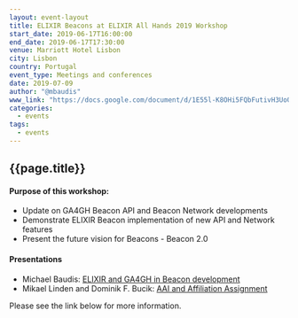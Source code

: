 ```yaml
---
layout: event-layout
title: ELIXIR Beacons at ELIXIR All Hands 2019 Workshop
start_date: 2019-06-17T16:00:00
end_date: 2019-06-17T17:30:00
venue: Marriott Hotel Lisbon
city: Lisbon
country: Portugal
event_type: Meetings and conferences
date: 2019-07-09
author: "@mbaudis"
www_link: "https://docs.google.com/document/d/1E55l-K8OHi5FQbFutivH3UoO7hkrGoG6qsBjr5rhDlk/edit#"
categories:
  - events
tags:
  - events
---
```


## {{page.title}}

#### Purpose of this workshop:

* Update on GA4GH Beacon API and Beacon Network developments
* Demonstrate ELIXIR Beacon implementation of new API and Network features
* Present the future vision for Beacons - Beacon 2.0

#### Presentations

* Michael Baudis: [ELIXIR and GA4GH in Beacon development](/assets/pdf/2019-06-17___Michael-Baudis__Beacon-session-ELIXIR-and-GA4GH__ELIXIR-Lisbon-2019.pdf)
* Mikael Linden and Dominik F. Bucik: [AAI and Affiliation Assignment](/assets/pdf/2019-06-17___Mikael-Linden__AAI-Manual-assignment-of-affiliation__Beacon-WS-slides.pdf)


Please see the link below for more information.


